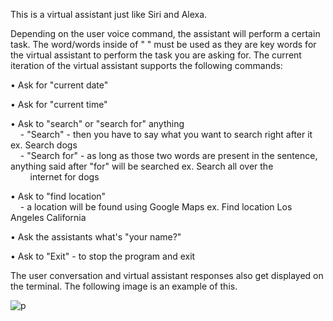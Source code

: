 This is a virtual assistant just like Siri and Alexa. 

Depending on the user voice command, the assistant will perform a certain task. The word/words inside of " " must be used as they are key words for the virtual assistant to perform the task you are asking for. The current iteration of the virtual assistant supports the following commands:

• Ask for "current date"   

• Ask for "current time"   

• Ask to "search" or "search for" anything <br> &nbsp;&nbsp;&nbsp;&nbsp;- "Search" - then you have to say what you want to search right after it ex. Search dogs <br> &nbsp;&nbsp;&nbsp;&nbsp;- "Search for" - as long as those two words are present in the sentence, anything said after "for" will be searched ex. Search all over the &nbsp;&nbsp;&nbsp;&nbsp;&nbsp;&nbsp;&nbsp;&nbsp;internet for dogs

• Ask to "find location" <br> &nbsp;&nbsp;&nbsp;&nbsp;- a location will be found using Google Maps ex. Find location Los Angeles California

• Ask the assistants what's "your name?"

• Ask to "Exit" 
    - to stop the program and exit


The user conversation and virtual assistant responses also get displayed on the terminal. The following image is an example of this.

![p](https://user-images.githubusercontent.com/35476666/125235232-fea30380-e296-11eb-8a0a-f9d3ea8479f2.PNG)
